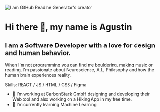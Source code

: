 ![I am GitHub Readme Generator's creator](https://media-exp2.licdn.com/dms/image/C4E16AQEz4Q_DneTAbg/profile-displaybackgroundimage-shrink_350_1400/0/1653133888043?e=1660176000&v=beta&t=v965QZHOrpsImYHZ-Zv92u9PUqG7rBveSLZWFEKDBqE)
# Hi there 👋, my name is Agustin

## I am a Software Developer with a love for design and human behavior.
When I'm not programming you can find me bouldering, making music or reading.
I'm passionate about Neuroscience, A.I., Philosophy and how the human brain experiences reality. 

Skills: REACT / JS / HTML / CSS / Figma

- 🔭 I’m working at CarbonStack GmbH designing and developing their Web tool and also working on a Hiking App in my free time.  
- 🌱 I’m currently learning Machine Learning  
 
